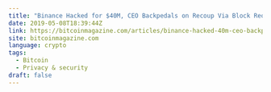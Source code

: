 ```yaml
---
title: "Binance Hacked for $40M, CEO Backpedals on Recoup Via Block Reorganization"
date: 2019-05-08T18:39:44Z
link: https://bitcoinmagazine.com/articles/binance-hacked-40m-ceo-backpedals-recoup-block-reorganization/?utm_medium=RSS&utm_source=news.12bit.vn
site: bitcoinmagazine.com
language: crypto
tags:
  - Bitcoin
  - Privacy & security
draft: false
---
```


